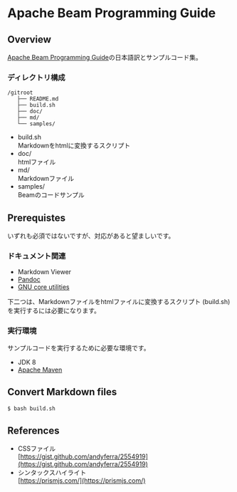 # Apache Beam Programming Guide

## Overview
[Apache Beam Programming Guide](https://beam.apache.org/documentation/programming-guide/)の日本語訳とサンプルコード集。

### ディレクトリ構成
```
/gitroot
   ├── README.md
   ├── build.sh
   ├── doc/
   ├── md/
   └── samples/
```

+ build.sh  
Markdownをhtmlに変換するスクリプト
+ doc/  
htmlファイル
+ md/  
Markdownファイル
+ samples/  
Beamのコードサンプル


## Prerequistes
いずれも必須ではないですが、対応があると望ましいです。

### ドキュメント関連
+ Markdown Viewer
+ [Pandoc](https://pandoc.org/installing.html)
+ [GNU core utilities](https://www.gnu.org/software/coreutils)

下二つは、Markdownファイルをhtmlファイルに変換するスクリプト (build.sh) を実行するには必要になります。

### 実行環境
サンプルコードを実行するために必要な環境です。

+ JDK 8 
+ [Apache Maven](https://maven.apache.org/download.cgi)

## Convert Markdown files
```bash
$ bash build.sh
```

## References
+ CSSファイル  
[https://gist.github.com/andyferra/2554919](https://gist.github.com/andyferra/2554919)
+ シンタックスハイライト  
[https://prismjs.com/](https://prismjs.com/)


